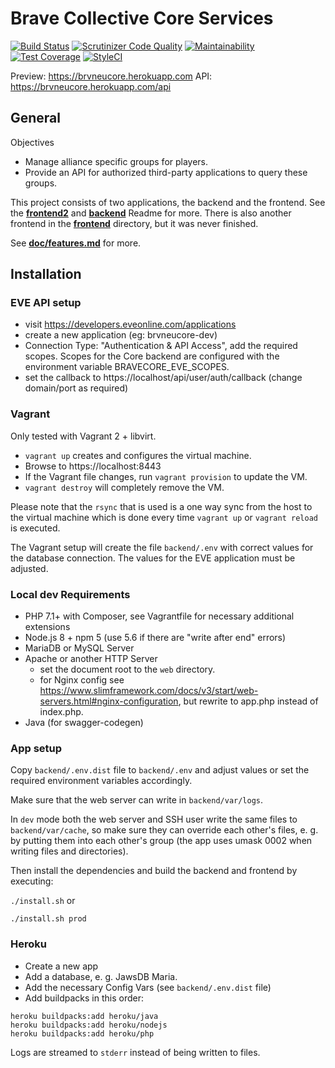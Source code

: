 # Brave Collective Core Services

[![Build Status](https://api.travis-ci.org/tkhamez/brvneucore.svg?branch=master)](https://travis-ci.org/tkhamez/brvneucore)
[![Scrutinizer Code Quality](https://scrutinizer-ci.com/g/tkhamez/brvneucore/badges/quality-score.png?b=master)](https://scrutinizer-ci.com/g/tkhamez/brvneucore/?branch=master)
[![Maintainability](https://api.codeclimate.com/v1/badges/90884db4cd12869fdcfe/maintainability)](https://codeclimate.com/github/tkhamez/brvneucore/maintainability)
[![Test Coverage](https://api.codeclimate.com/v1/badges/90884db4cd12869fdcfe/test_coverage)](https://codeclimate.com/github/tkhamez/brvneucore/test_coverage)
[![StyleCI](https://styleci.io/repos/115431007/shield?branch=master)](https://styleci.io/repos/115431007)

Preview: https://brvneucore.herokuapp.com
API: https://brvneucore.herokuapp.com/api

## General

Objectives
- Manage alliance specific groups for players.
- Provide an API for authorized third-party applications to query these groups.

This project consists of two applications, the backend and the frontend.
See the [**frontend2**](frontend2/README.md) and [**backend**](backend/README.md) Readme for more. There is also 
another frontend in the [**frontend**](frontend) directory, but it was never finished.

See [**doc/features.md**](doc/features.md) for more.

## Installation

### EVE API setup

- visit https://developers.eveonline.com/applications
- create a new application (eg: brvneucore-dev)
- Connection Type: "Authentication & API Access", add the required scopes. Scopes for the Core backend
are configured with the environment variable BRAVECORE_EVE_SCOPES.
- set the callback to https://localhost/api/user/auth/callback (change domain/port as required)

### Vagrant

Only tested with Vagrant 2 + libvirt.

- `vagrant up` creates and configures the virtual machine.
- Browse to https://localhost:8443
- If the Vagrant file changes, run `vagrant provision` to update the VM.
- `vagrant destroy` will completely remove the VM.

Please note that the `rsync` that is used is a one way sync from the host to the virtual
machine which is done every time `vagrant up` or `vagrant reload` is executed.

The Vagrant setup will create the file `backend/.env` with correct values for the database connection.
The values for the EVE application must be adjusted.

### Local dev Requirements

* PHP 7.1+ with Composer, see Vagrantfile for necessary additional extensions
* Node.js 8 + npm 5 (use 5.6 if there are "write after end" errors)
* MariaDB or MySQL Server
* Apache or another HTTP Server
    * set the document root to the `web` directory.
    * for Nginx config see https://www.slimframework.com/docs/v3/start/web-servers.html#nginx-configuration,
      but rewrite to app.php instead of index.php.
* Java (for swagger-codegen)

### App setup

Copy `backend/.env.dist` file to `backend/.env` and adjust values or
set the required environment variables accordingly.

Make sure that the web server can write in `backend/var/logs`.

In `dev` mode both the web server and SSH user write the same files to `backend/var/cache`,
so make sure they can override each other's files, e. g. by putting them into each other's group
(the app uses umask 0002 when writing files and directories).

Then install the dependencies and build the backend and frontend by executing:

`./install.sh` or

`./install.sh prod`

### Heroku

- Create a new app
- Add a database, e. g. JawsDB Maria.
- Add the necessary Config Vars (see `backend/.env.dist` file)
- Add buildpacks in this order:
```
heroku buildpacks:add heroku/java
heroku buildpacks:add heroku/nodejs
heroku buildpacks:add heroku/php
```

Logs are streamed to `stderr` instead of being written to files.
